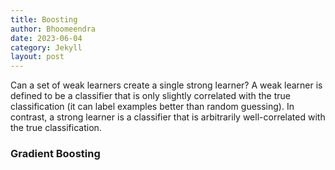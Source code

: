 ```yaml
---
title: Boosting
author: Bhoomeendra 
date: 2023-06-04
category: Jekyll
layout: post
---
```

Can a set of weak learners create a single strong learner? A weak learner is defined to be a classifier that is only slightly correlated with the true classification (it can label examples better than random guessing). In contrast, a strong learner is a classifier that is arbitrarily well-correlated with the true classification.

### Gradient Boosting

